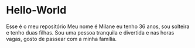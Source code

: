 # Hello-World
Esse é o meu repositório
Meu nome é Milane eu tenho 36 anos, sou solteira e tenho duas filhas. Sou uma pessoa tranquila e divertida e nas horas vagas, gosto de passear com a minha família.
